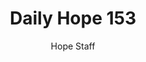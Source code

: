 ---
image: /assets/img/daily-hope-default-artwork.png
title: Daily Hope 153
number: 153
categories:
  - Daily Hope
author: Hope Staff
notes: Daily Hope 153
embed: >-
  <iframe src="https://open.spotify.com/embed/episode/2vwGSDVcwgrWZfRGMJBWZm?utm_source=generator" width="400px" height="102px" frameborder=“0" scrolling=“no”></iframe>
---